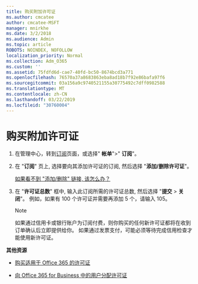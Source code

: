 ```yaml
---
title: 购买附加许可证
ms.author: cmcatee
author: cmcatee-MSFT
manager: mnirkhe
ms.date: 3/2/2018
ms.audience: Admin
ms.topic: article
ROBOTS: NOINDEX, NOFOLLOW
localization_priority: Normal
ms.collection: Adm_O365
ms.custom: ''
ms.assetid: 75fdfd6d-cae7-40fd-bc50-8674bcd3a771
ms.openlocfilehash: 76570a37a8683863eba8ad18b7f92e86bafa97f6
ms.sourcegitcommit: 03a156a9c9740521155a30775492c7dff0982588
ms.translationtype: MT
ms.contentlocale: zh-CN
ms.lasthandoff: 03/22/2019
ms.locfileid: "30760004"
---
```

# <a name="buy-additional-licenses"></a>购买附加许可证

1. 在管理中心，转到[订阅](https://go.microsoft.com/fwlink/p/?linkid=842054)页面，或选择" **帐单**"\>" **订阅**"。
    
2. 在 "**订阅**" 页上, 选择要向其添加许可证的订阅, 然后选择 "**添加/删除许可证**"。
    
    [如果看不到 "添加/删除" 链接, 该怎么办？](https://support.office.com/article/36081d8d-b3fa-4948-8c34-e217bba825e1#bkmk_no_link)
    
3. 在 "**许可证总数**" 框中, 输入此订阅所需的许可证总数, 然后选择 "**提交** \> **关闭**"。 例如，如果有 100 个许可证并需要再添加 5 个，请输入 105。
    
    > [!NOTE]
    > 如果通过信用卡或银行账户为订阅付费，则你购买的任何新许可证都将在收到订单确认后立即提供给你。 如果通过发票支付，可能必须等待完成信用检查才能使用新许可证。 
  
 **其他资源**
  
- [购买适用于 Office 365 的许可证](https://support.office.com/article/36081d8d-b3fa-4948-8c34-e217bba825e1)
    
- [向 Office 365 for Business 中的用户分配许可证](https://support.office.com/article/997596b5-4173-4627-b915-36abac6786dc)
    

